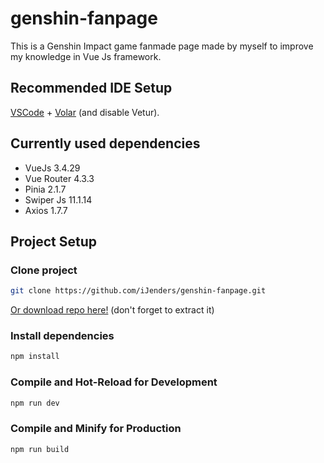 # genshin-fanpage

This is a Genshin Impact game fanmade page made by myself to improve my knowledge in Vue Js framework.

## Recommended IDE Setup

[VSCode](https://code.visualstudio.com/) + [Volar](https://marketplace.visualstudio.com/items?itemName=Vue.volar) (and disable Vetur).

## Currently used dependencies

- VueJs 3.4.29
- Vue Router 4.3.3
- Pinia 2.1.7
- Swiper Js 11.1.14
- Axios 1.7.7

## Project Setup

### Clone project

```sh
git clone https://github.com/iJenders/genshin-fanpage.git
```
[Or download repo here!](https://github.com/iJenders/genshin-fanpage/archive/refs/heads/main.zip) (don't forget to extract it)

### Install dependencies

```sh
npm install
```

### Compile and Hot-Reload for Development

```sh
npm run dev
```

### Compile and Minify for Production

```sh
npm run build
```
